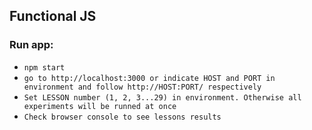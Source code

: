 ## Functional JS

### Run app:
* `npm start`
* `go to http://localhost:3000 or indicate HOST and PORT in environment and follow http://HOST:PORT/ respectively`
* `Set LESSON number (1, 2, 3...29) in environment. Otherwise all experiments will be runned at once`
* `Check browser console to see lessons results`
